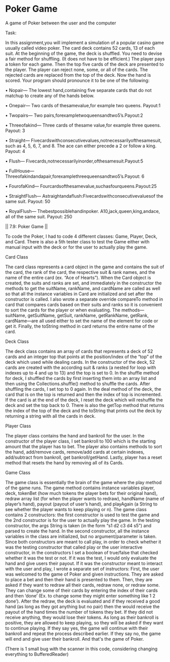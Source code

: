 # Poker Game
A game of Poker between the user and the computer

Task: 

In this assignment,you will implement a simulation of a popular casino game usually called video poker. The card deck contains 52 cards, 13 of each suit. At the beginning of the game, the deck is shuffled. You need to devise a fair method for shuffling. (It does not have to be efficient.) The player pays a token for each game. Then the top five cards of the deck are presented to the player. The player can reject none, some, or all of the cards. The rejected cards are replaced from the top of the deck. Now the hand is scored. Your program should pronounce it to be one of the following:

• Nopair— The lowest hand,containing five separate cards that do not matchup to create any of the hands below.

• Onepair— Two cards of thesamevalue,for example two queens. Payout:1

• Twopairs— Two pairs,forexampletwoqueensandtwo5’s.Payout:2

• Threeofakind— Three cards of thesame value,for example three queens. Payout: 3

• Straight— Fivecardswithconsecutivevalues,notnecessarilyofthesamesuit, such as 4, 5, 6, 7, and 8. The ace can either precede a 2 or follow a king. Payout: 4

• Flush— Fivecards,notnecessarilyinorder,ofthesamesuit.Payout:5

• FullHouse— Threeofakindandapair,forexamplethreequeensandtwo5’s.Payout: 6

• FourofaKind— Fourcardsofthesamevalue,suchasfourqueens.Payout:25

• StraightFlush— Astraightandaflush:Fivecardswithconsecutivevaluesof the same suit. Payout: 50

• RoyalFlush— Thebestpossiblehandinpoker. A10,jack,queen,king,andace, all of the same suit. Payout: 250

|| 7.9: Poker Game ||

To code the Poker, I had to code 4 different classes: Game, Player, Deck, and Card. There is also a 5th tester class to test the Game either with manual input with the deck or for the user to actually play the game. 

Card Class

The card class represents a card object in the game and contains the suit of the card, the rank of the card, the respective suit & rank names, and the name of the entire card (ex. “Ace of Hearts”). When the Card object is created, the suits and ranks are set, and immediately in the constructor the methods to get the suitName, rankName, and cardName are called as well so that all the instance variables in Card are initialized and set after the constructor is called. I also wrote a separate override compareTo method in card that compares cards based on their suits and ranks so it is convenient to sort the cards for the player or when evaluating. The methods—suitName, getSuitName, getSuit, rankName, getRankName, getRank, cardName—are all used either to set the name of the element for code or get it. Finally, the toString method in card returns the entire name of the card.

Deck Class

The deck class contains an array of cards that represents a deck of 52 cards and an integer top that points at the position/index of the “top” of the deck which used while dealing cards. In the constructor of the deck, 52 cards are created with the according suit & ranks (a nested for loop with indexes up to 4 and up to 13) and the top is set to 0. In the shuffle method for deck, I shuffled the cards by first inserting them into an array list and then using the Collections.shuffle() method to shuffle the cards. After shuffling the cards, I set top to 0 again. In the deal method of the deck, the card that is on the top is returned and then the index of top is incremented. If the card is at the end of the deck, I reset the deck which will reshuffle the deck and set the top back to 0. There is also the getTop method that returns the index of the top of the deck and the toString that prints out the deck by returning a string with all the cards in deck.

Player Class

The player class contains the hand and bankroll for the user. In the constructor of the player class, I set bankroll to 100 which is the starting amount that the player has to bet. The player also contains methods to sort the hand, add/remove cards, remove/add cards at certain indexes, add/subtract from bankroll, get bankroll/getHand. Lastly, player has a reset method that resets the hand by removing all of its Cards.

Game Class

The game class is essentially the brain of the game where the play method of the game runs. The game method contains instance variables player, deck, tokenBet (how much tokens the player bets for their original hand), redraw array list (for when the player wants to redraw), handName (name of player’s hand), payout (payout of user’s hand), and playAgain (a String to see whether the player wants to keep playing or n). The game class contains 2 constructors: the first constructor is used to test the game and the 2nd constructor is for the user to actually play the game. In the testing constructor, the args String is taken (in the form “s1 d2 c3 d4 s5”) and parsed to create the hand. In the second constructor, all the instance variables in the class are initialized, but no argument/parameter is taken. Since both constructors are meant to call play, in order to check whether it was the testing constructor that called play or the user interactive constructor, in the constructors I set a boolean of true/false that checked whether it was the test or not. If it was the test, I would only evaluate the hand and give users their payout. If it was the constructor meant to interact with the user and play, I wrote a separate set of instructors: First, the user was welcomed to the game of Poker and given instructions. They are asked to place a bet and then their hand is presented to them. Then, they are asked if they want to redraw all their cards, redraw none, or redraw some. They can change some of their cards by entering the index of their cards and then ‘done’ (Ex. to change some they might enter something like 1 2 done’). After the redraw, the deck is evaluated and if they received a good hand (as long as they got anything but no pair) then the would receive the payout of the hand times the number of tokens they bet. If they did not receive anything, they would lose their tokens. As long as their bankroll is positive, they are allowed to keep playing, so they will be asked if they want to continue playing. If they say yes, the game will continue with their bankroll and repeat the process described earlier. If they say no, the game will end and give user their bankroll. And that's the game of Poker.

(There is 1 small bug with the scanner in this code, considering changing everything to BufferedReader)

